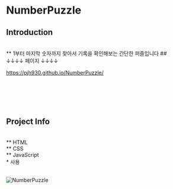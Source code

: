 # NumberPuzzle

## Introduction

</br>
** 1부터 마지막 숫자까지 찾아서 기록을 확인해보는 간단한 퍼즐입니다 ## </br>
↓↓↓↓ 페이지 ↓↓↓↓ </br>

https://pjh930.github.io/NumberPuzzle/

</br></br></br></br>
## Project Info

</br>
** HTML</br>
** CSS</br>
** JavaScript</br>
* 사용
</br>
</br>

![NumberPuzzle](https://github.com/PJH930/NumberPuzzle/assets/117810524/e46e0b7d-931e-43d9-ab3a-532ca41dffb0)


</br></br>










